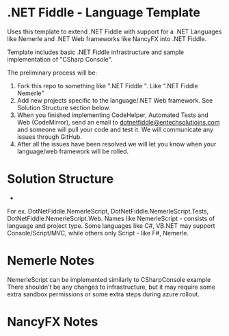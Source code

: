 .NET Fiddle - Language Template
===============================

Uses this template to extend .NET Fiddle with support for a .NET Languages like Nemerle and .NET Web frameworks like NancyFX into .NET Fiddle.

Template includes basic .NET Fiddle infrastructure and sample implementation of "CSharp Console".


The preliminary process will be:

1. Fork this repo to something like ".NET Fiddle <Name of the language>".  Like ".NET Fiddle Nemerle"
2. Add new projects specific to the language/.NET Web framework.  See Solution Structure section below.
3. When you finished implementing CodeHelper, Automated Tests and Web (CodeMirror), send an email to dotnetfiddle@entechsolutioins.com and someone will pull your code and test it.  We will communicate any issues through GitHub.  
4. After all the issues have been resolved we will let you know when your language/web framework will be rolled.



# Solution Structure


- 

For ex. DotNetFiddle.NemerleScript, DotNetFiddle.NemerleScript.Tests, DotNetFiddle.NemerleScript.Web.  Names like NemerleScript - consists of language and project type.  Some languages like C#, VB.NET may support Console/Script/MVC, while others only Script - like F#, Nemerle.




# Nemerle Notes

NemerleScript can be implemented similarly to CSharpConsole example
There shouldn't be any changes to infrastructure, but it may require some extra sandbox permissions or some extra steps during azure rollout.


# NancyFX Notes












